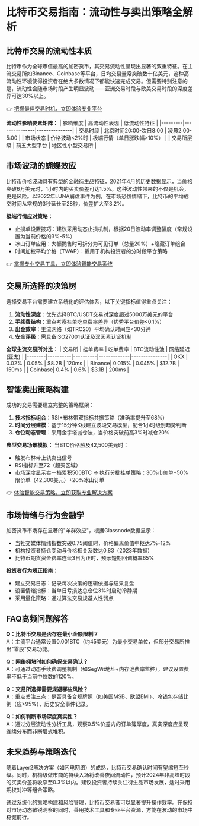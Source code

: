 # 比特币交易指南：流动性与卖出策略全解析

## 比特币交易的流动性本质
比特币作为全球市值最高的加密货币，其交易流动性呈现出显著的双重特征。在主流交易所如Binance、Coinbase等平台，日均交易量常突破数十亿美元，这种高流动性环境使得投资者在绝大多数情况下都能快速完成交易。但需要特别注意的是，流动性会随市场时段产生明显波动——亚洲交易时段与欧美交易时段的深度差异可达30%以上。

👉 [把握最佳交易时机，立即体验专业平台](https://bit.ly/okx_welcome)

**流动性影响要素矩阵：**
| 影响维度 | 高流动性表现 | 低流动性特征 |
|---------|---------------|---------------|
| 交易时段 | 北京时间20:00-次日8:00 | 凌晨2:00-5:00 |
| 市场状态 | 价格波动<2%时 | 极端行情（单日涨跌幅>10%） |
| 交易所层级 | 前五大型平台 | 地区性小型交易所 |

## 市场波动的蝴蝶效应
比特币价格波动具有典型的金融衍生品特征，2021年4月的历史数据显示，当价格突破6万美元时，1小时内的买卖价差可达1.5%。这种波动性带来的不仅是机会，更是风险。以2022年LUNA崩盘事件为例，在市场恐慌情绪下，比特币的平均成交时间从常规的3秒延长至28秒，价差扩大至3.2%。

**极端行情应对策略：**
- 止损单设置技巧：建议采用动态止损机制，根据20日波动率调整幅度（常规设置为当前价格的3%-5%）
- 冰山订单应用：大额抛售时可拆分为可见订单（总量20%）+隐藏订单组合
- 时间加权平均价格（TWAP）：适用于机构投资者的分时段平仓策略

👉 [掌握专业交易工具，立即体验智能交易系统](https://bit.ly/okx_welcome)

## 交易所选择的决策树
选择交易平台需要建立系统化的评估体系，以下关键指标值得重点关注：
1. **流动性深度**：优先选择BTC/USDT交易对深度超过5000万美元的平台
2. **手续费结构**：重点考察挂单吃单费率差异（优秀平台价差<0.1%）
3. **出金效率**：主流网络（如TRC20）平均确认时间应<30分钟
4. **安全评级**：需具备ISO27001认证及双因素认证机制

**全球主流交易所对比：**
| 交易所 | 挂单费率 | 吃单费率 | BTC流动性池 | 网络延迟(亚太) |
|--------|----------|----------|-------------|---------------|
| OKX    | 0.02%    | 0.05%    | $8.2B       | 120ms         |
| Binance| 0.015%   | 0.045%   | $12.7B      | 150ms         |
| Coinbase| 0.4%     | 0.6%     | $3.1B       | 200ms         |

## 智能卖出策略构建
成功的交易需要建立完整的策略框架：
1. **技术指标组合**：RSI+布林带双指标共振策略（准确率提升至68%）
2. **时间分层建模**：基于15分钟K线建立波段交易模型，配合1小时级别趋势判断
3. **仓位动态管理**：采用金字塔减仓法，当价格突破前高3%时减仓20%

**典型交易场景模拟：**
当BTC价格触及42,500美元时：
- 触发布林带上轨卖出信号
- RSI指标升至72（超买区域）
- 市场深度显示卖一档累积500BTC
→ 执行分批挂单策略：30%市价单+50%限价单（42,300美元）+20%冰山订单

👉 [体验智能交易策略，立即获取专业解决方案](https://bit.ly/okx_welcome)

## 市场情绪与行为金融学
加密货币市场存在显著的"羊群效应"，根据Glassnode数据显示：
- 当社交媒体情绪指数突破0.75阈值时，价格偏离价值中枢达7%-12%
- 机构投资者持仓变动与价格相关系数达0.83（2023年数据）
- 比特币期货资金费率连续3日为正时，预示短期回调概率65%

**投资者行为矫正指南：**
- 建立交易日志：记录每次决策的逻辑依据与结果复盘
- 设置情绪指标：当单日亏损达总仓位3%时启动冷静期
- 采用量化策略：通过算法交易规避人性弱点

## FAQ高频问题解答
**Q：比特币交易是否存在最小金额限制？**  
A：主流平台通常设置0.001BTC（约45美元）为最小交易单位，但部分交易所推出"零股"交易功能。

**Q：网络拥堵时如何确保交易确认？**  
A：可通过动态手续费调整机制（如SegWit地址+内存池费率监控），建议设置费率不低于当前中位数的120%。

**Q：交易所选择需要规避哪些风险？**  
A：重点关注三点：是否具备合规牌照（如美国MSB、欧盟EMI）、冷钱包存储比例（应>95%）、历史安全事件记录。

**Q：如何判断市场深度真实性？**  
A：通过分层流动性分析工具，观察0.5%价差内的订单簿厚度，真实深度应呈现连续分布而非断层式堆积。

## 未来趋势与策略迭代
随着Layer2解决方案（如闪电网络）的成熟，比特币交易确认时间有望缩短至秒级。同时，机构级做市商的持续入场将改善夜间流动性，预计2024年非高峰时段的买卖价差将收窄至0.3%以内。建议投资者持续关注衍生品市场发展，适时采用期权对冲等组合策略。

通过系统化的策略构建和风险管理，比特币交易者可以显著提升操作效率。在保持对市场动态敏锐洞察的同时，善用技术工具和专业平台资源，方能在波动的市场中稳健前行。